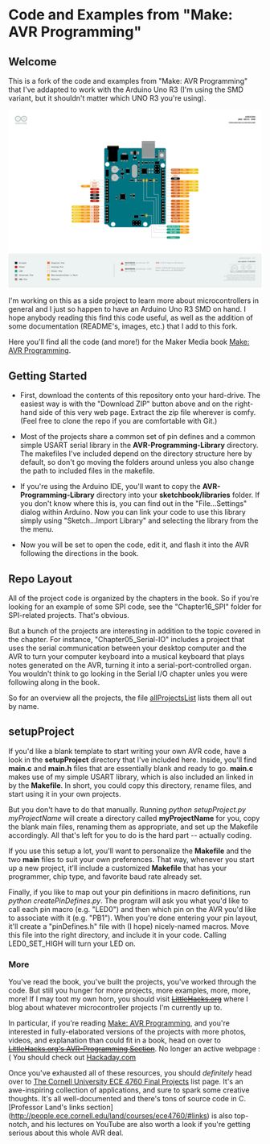 # Code and Examples from "Make: AVR Programming"

## Welcome

This is a fork of the code and examples from "Make: AVR Programming" that I've addapted to work with the Arduino Uno R3 (I'm using the SMD variant, but it shouldn't matter which UNO R3 you're using).

![Pinout diagram of an Arduino Uno R3 SMD](images/Pinout-UNORev3SMD_latest.pdf.png)

I'm working on this as a side project to learn more about microcontrollers in general and I just so happen to have an Arduino Uno R3 SMD on hand. I hope anybody reading this find this code useful, as well as the addition of some documentation (README's, images, etc.) that I add to this fork.

Here you'll find all the code (and more!) for the Maker Media book
[Make: AVR Programming](http://shop.oreilly.com/product/0636920028161.do).

## Getting Started

* First, download the contents of this repository onto your hard-drive.  The easiest way
  is with the "Download ZIP" button above and on the right-hand side of this very web
  page.  Extract the zip file wherever is comfy.  (Feel free to clone the repo if you
  are comfortable with Git.)

* Most of the projects share a common set of pin defines and a common simple
  USART serial library in the **AVR-Programming-Library** directory.  The
  makefiles I've included depend on the directory structure here by default, so
  don't go moving the folders around unless you also change the path to
  included files in the makefile.  
  
* If you're using the Arduino IDE, you'll want to copy the **AVR-Programming-Library** directory
  into your **sketchbook/libraries** folder.  If you don't know where this is, you can find out in the
  "File...Settings" dialog within Arduino.  Now you can link your code to use this library simply
  using "Sketch...Import Library" and selecting the library from the the menu.

* Now you will be set to open the code, edit it, and flash it into the AVR following the directions
  in the book.

## Repo Layout

All of the project code is organized by the chapters in the book.  So if
you're looking for an example of some SPI code, see the "Chapter16_SPI" folder for
SPI-related projects.  That's obvious.

But a bunch of the projects are interesting in addition to the topic covered in
the chapter.  For instance, "Chapter05_Serial-IO" includes a project that uses
the serial communication between your desktop computer and the AVR to turn your
computer keyboard into a musical keyboard that plays notes generated on the
AVR, turning it into a serial-port-controlled organ.  You wouldn't think to
go looking in the Serial I/O chapter unles you were following along in the book.

So for an overview all the projects, the file [allProjectsList](/home/dinguanzo/projects/embeddedSystems/arduino/AVR-Programming/allProjectsList) lists them all out by name.  

## setupProject

If you'd like a blank template to start writing your own AVR code, 
have a look in the **setupProject** directory that I've included here. Inside, you'll find 
**main.c** and **main.h** files that are essentially blank and ready to go.  **main.c** 
makes use of my simple USART library, which is also included an linked in by the **Makefile**. 
In short, you could copy this directory, rename files, and start using it in your own projects.

But you don't have to do that manually.  Running *python setupProject.py
myProjectName* will create a directory called **myProjectName** for you, copy
the blank main files, renaming them as appropriate, and set up the Makefile
accordingly.  All that's left for you to do is the hard part -- actually
coding.  

If you use this setup a lot, you'll want to personalize the **Makefile** and
the two **main** files to suit your own preferences.  That way, whenever you
start up a new project, it'll include a customized **Makefile** that has your
programmer, chip type, and favorite baud rate already set.

Finally, if you like to map out your pin definitions in macro definitions, run
*python createPinDefines.py*.  The program will ask you what you'd like to call
each pin macro (e.g. "LED0") and then which pin on the AVR you'd like to
associate with it (e.g. "PB1").  When you're done entering your pin layout,
it'll create a "pinDefines.h" file with (I hope) nicely-named macros.  Move
this file into the right directory, and include it in your code.  Calling
LED0_SET_HIGH will turn your LED on.

### More

You've read the book, you've built the projects, you've worked through the code.
But still you hunger for more projects, more examples, more, more, more!
If I may toot my own horn, you should visit [~~LittleHacks.org~~](http://littlehacks.org) 
where I blog about whatever microcontroller projects I'm currently up to.

In particular, if you're reading
 [Make: AVR Programming](http://shop.oreilly.com/product/0636920028161.do), and
you're interested in fully-elaborated versions of the projects with more
photos, videos, and explanation than could fit in a book, head on over to
 [~~LittleHacks.org's AVR-Programming Section~~](http://littlehacks.org/AVR-Programming). No longer an active webpage :( You should check out [Hackaday.com](https://hackaday.com)

Once you've exhausted all of these resources, you should *definitely* head over
to [The Cornell University ECE 4760 Final
Projects](http://people.ece.cornell.edu/land/courses/ece4760/FinalProjects/)
list page.  It's an awe-inspiring collection of applications, and sure to spark
some creative thoughts.  It's all well-documented and there's tons of source
code in C.  [Professor Land's links section]
(http://people.ece.cornell.edu/land/courses/ece4760/#links) is also top-notch,
and his lectures on YouTube are also worth a look if you're getting serious
about this whole AVR deal.  






